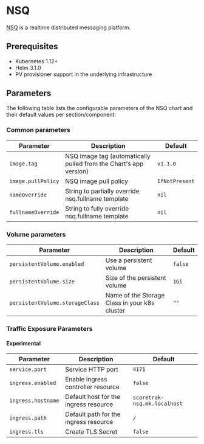 # NSQ

[NSQ](https://nsq.io/) is a realtime distributed messaging platform.

## Prerequisites

- Kubernetes 1.12+
- Helm 3.1.0
- PV provisioner support in the underlying infrastructure

## Parameters

The following table lists the configurable parameters of the NSQ chart and their default values per section/component:

### Common parameters

| Parameter           | Description                                                                  | Default                                                 |
|---------------------|------------------------------------------------------------------------------|---------------------------------------------------------|
| `image.tag`         | NSQ Image tag (automatically pulled from the Chart's app version)            | `v1.1.0`                                                |
| `image.pullPolicy`  | NSQ image pull policy                                                        | `IfNotPresent`                                          |
| `nameOverride`      | String to partially override nsq.fullname template                           | `nil`                                                   |
| `fullnameOverride`  | String to fully override nsq.fullname template                               | `nil`                                                   |


### Volume parameters

| Parameter                          | Description                                        | Default               |
|------------------------------------|----------------------------------------------------|-----------------------|
| `persistentVolume.enabled`         | Use a persistent volume                            | `false`               |
| `persistentVolume.size`            | Size of the persistent volume                      | `1Gi`                 |
| `persistentVolume.storageClass`    | Name of the Storage Class in your k8s cluster      | `""`                  |



### Traffic Exposure Parameters
#### Experimental

| Parameter                        | Description                                              | Default                        |
|----------------------------------|----------------------------------------------------------|--------------------------------|
| `service.port`                   | Service HTTP port                                        | `4171`                         |
| `ingress.enabled`                | Enable ingress controller resource                       | `false`                        |
| `ingress.hostname`               | Default host for the ingress resource                    | `scoretrak-nsq.mk.localhost`                |
| `ingress.path`                   | Default path for the ingress resource                    | `/`                            |
| `ingress.tls`                    | Create TLS Secret                                        | `false`                        |